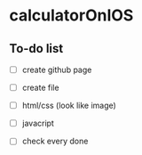 # calculatorOnIOS

## To-do list

* [ ] create github page

* [ ] create file

* [ ] html/css (look like image)

* [ ] javacript

* [ ] check every done
